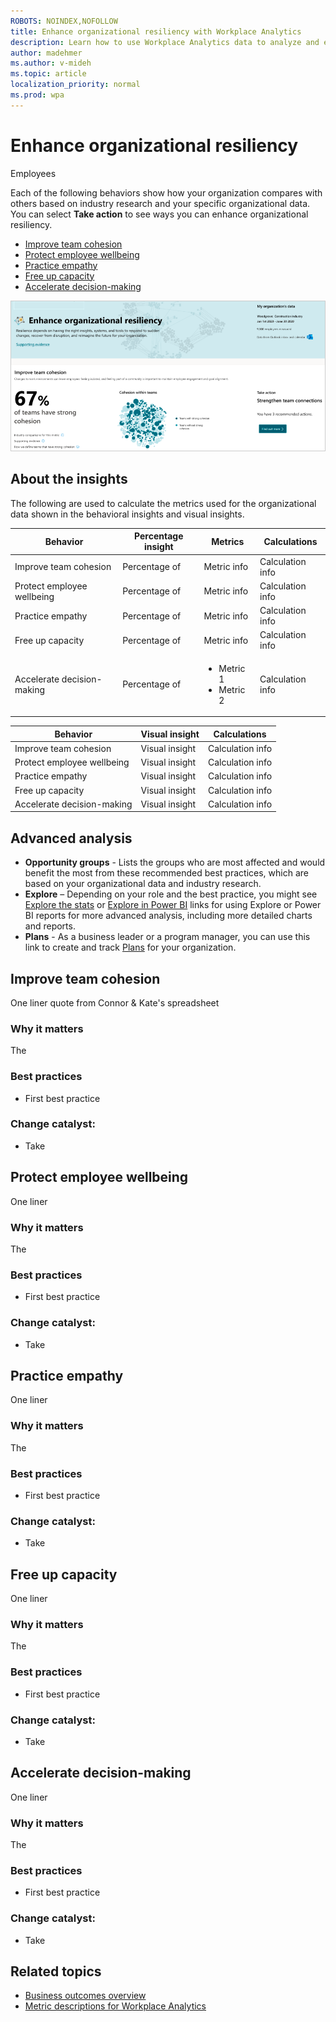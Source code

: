 ```yaml
---
ROBOTS: NOINDEX,NOFOLLOW
title: Enhance organizational resiliency with Workplace Analytics
description: Learn how to use Workplace Analytics data to analyze and enhance organizational resiliency
author: madehmer
ms.author: v-mideh
ms.topic: article
localization_priority: normal 
ms.prod: wpa
---
```


# Enhance organizational resiliency

Employees 

Each of the following behaviors show how your organization compares with others based on industry research and your specific organizational data. You can select **Take action** to see ways you can enhance organizational resiliency.

* [Improve team cohesion](#improve-team-cohesion)
* [Protect employee wellbeing](#protect-employee-wellbeing)
* [Practice empathy](#practice-empathy)
* [Free up capacity](#free-up-capacity)
* [Accelerate decision-making](#accelerate-decision-making)

![Enhance organizational resiliency page](../images/wpa/use/resilient.png)

## About the insights

The following are used to calculate the metrics used for the organizational data shown in the behavioral insights and visual insights.

|Behavior |Percentage insight | Metrics |Calculations |
|---------|--------|--------------------|----------------------|
|Improve team cohesion |Percentage of  |Metric info |Calculation info |
|Protect employee wellbeing |Percentage of  |Metric info |Calculation info |
|Practice empathy |Percentage of  |Metric info |Calculation info |
|Free up capacity |Percentage of  |Metric info |Calculation info |
|Accelerate decision-making|Percentage of  |<ul><li>Metric 1</li><li>Metric 2 </li></ul> |Calculation info |

|Behavior |Visual insight | Calculations |
|---------|--------|----------------------|
|Improve team cohesion |Visual insight  |Calculation info |
|Protect employee wellbeing |Visual insight  |Calculation info |
|Practice empathy |Visual insight  |Calculation info |
|Free up capacity |Visual insight  |Calculation info |
|Accelerate decision-making|Visual insight  |Calculation info |

## Advanced analysis

* **Opportunity groups** - Lists the groups who are most affected and would benefit the most from these recommended best practices, which are based on your organizational data and industry research.
* **Explore**  – Depending on your role and the best practice, you might see [Explore the stats](explore-intro.md) or [Explore in Power BI](../tutorials/power-bi-intro.md) links for using Explore or Power BI reports for more advanced analysis, including more detailed charts and reports.
* **Plans** - As a business leader or a program manager, you can use this link to create and track [Plans](../Tutorials/solutionsv2-intro.md) for your organization.

## Improve team cohesion

One liner quote from Connor & Kate's spreadsheet

### Why it matters

The

### Best practices

* First best practice

### Change catalyst: <action>

* Take

## Protect employee wellbeing

One liner 

### Why it matters

The

### Best practices

* First best practice

### Change catalyst: <action>

* Take

## Practice empathy

One liner 

### Why it matters

The

### Best practices

* First best practice

### Change catalyst: <action>

* Take

## Free up capacity

One liner 

### Why it matters

The

### Best practices

* First best practice

### Change catalyst: <action>

* Take

## Accelerate decision-making

One liner 

### Why it matters

The

### Best practices

* First best practice

### Change catalyst: <action>

* Take

## Related topics

* [Business outcomes overview](insights.md)
* [Metric descriptions for Workplace Analytics](metric-definitions.md)
